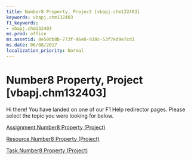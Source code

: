 ```yaml
---
title: Number8 Property, Project [vbapj.chm132403]
keywords: vbapj.chm132403
f1_keywords:
- vbapj.chm132403
ms.prod: office
ms.assetid: 8e50db8b-773f-46e0-938c-53f7ed9e7cd3
ms.date: 06/08/2017
localization_priority: Normal
---
```



# Number8 Property, Project [vbapj.chm132403]

Hi there! You have landed on one of our F1 Help redirector pages. Please select the topic you were looking for below.

[Assignment.Number8 Property (Project)](http://msdn.microsoft.com/library/1e009c3c-b37e-1ceb-5472-ec1145b82e9e%28Office.15%29.aspx)

[Resource.Number8 Property (Project)](http://msdn.microsoft.com/library/34735564-398a-83e4-e05a-e66d5a0b668f%28Office.15%29.aspx)

[Task.Number8 Property (Project)](http://msdn.microsoft.com/library/5026f89d-7290-f037-8d48-66bc428269e2%28Office.15%29.aspx)

